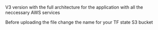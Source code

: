 V3 version with the full architecture for the application with all the neccessary AWS services

Before uploading the file change the name for your TF state S3 bucket
